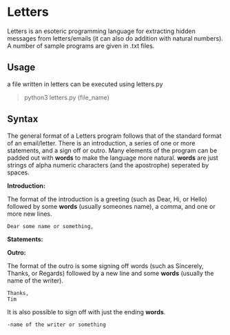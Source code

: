 # Letters
Letters is an esoteric programming language for extracting hidden messages from letters/emails (it can also do addition with natural numbers). A number of sample programs are given in .txt files.


## Usage

a file written in letters can be executed using letters.py
>python3 letters.py (file_name)


## Syntax

The general format of a Letters program follows that of the standard format of an email/letter. There is an introduction, a series of one or more statements, and a sign off or outro. Many elements of the program can be padded out with **words** to make the language more natural. **words** are just strings of alpha numeric characters (and the apostrophe) seperated by spaces.

**Introduction:**

The format of the introduction is a greeting (such as Dear, Hi, or Hello) followed by some **words** (usually someones name), a comma, and one or more new lines.
```
Dear some name or something,

```

**Statements:**

**Outro:**

The format of the outro is some signing off words (such as Sincerely, Thanks, or Regards) followed by a new line and some **words** (usually the name of the writer).
```
Thanks,
Tim
```
It is also possible to sign off with just the ending **words**.
```
-name of the writer or something
```
